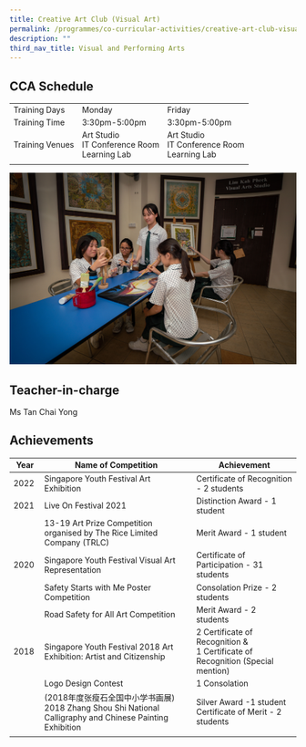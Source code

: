 ```yaml
---
title: Creative Art Club (Visual Art)
permalink: /programmes/co-curricular-activities/creative-art-club-visual-art/
description: ""
third_nav_title: Visual and Performing Arts
---
```

CCA Schedule
------------

| | | |
| --- | --- |--- |
| Training Days | Monday | Friday |
| Training Time | 3:30pm-5:00pm |   3:30pm-5:00pm
| Training Venues | Art Studio <br> IT Conference Room <br> Learning Lab  |   Art Studio <br> IT Conference Room <br> Learning Lab
| | |


![](/images/artclub1.jpg)

Teacher-in-charge
------------------

Ms Tan Chai Yong

Achievements
------------

| Year | Name of Competition | Achievement |
| --- | --- | --- |
| 2022&nbsp; | Singapore Youth Festival Art Exhibition&nbsp; | Certificate of Recognition - 2 students&nbsp; |
| 2021&nbsp; | Live On Festival 2021&nbsp; | Distinction Award - 1 student&nbsp; |
| &nbsp; | 13-19 Art Prize Competition organised by The Rice Limited Company (TRLC) | Merit Award - 1 student&nbsp; |
| 2020 | Singapore Youth Festival Visual Art Representation | Certificate of Participation - 31 students |
| &nbsp; | Safety Starts with Me Poster Competition&nbsp; | Consolation Prize - 2 students&nbsp; |
| &nbsp; | Road Safety for All Art Competition&nbsp;&nbsp; | Merit Award - 2 students&nbsp; |
| 2018&nbsp; | Singapore Youth Festival 2018 Art Exhibition: Artist and Citizenship&nbsp; | 2 Certificate of Recognition &amp; <br> 1 Certificate of Recognition (Special mention) |
| &nbsp;|    Logo Design Contest | 1 Consolation  |
| &nbsp; | (2018年度张瘦石全国中小学书画展)  <br> 2018 Zhang Shou Shi National Calligraphy and Chinese Painting Exhibition | Silver Award -1 student <br> Certificate of Merit - 2 students&nbsp;|&nbsp;  
| | | |

